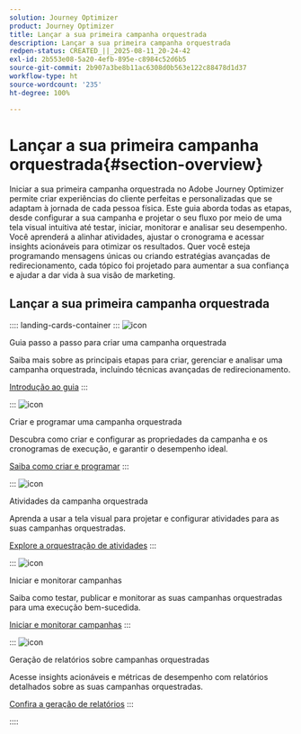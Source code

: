 ```yaml
---
solution: Journey Optimizer
product: Journey Optimizer
title: Lançar a sua primeira campanha orquestrada
description: Lançar a sua primeira campanha orquestrada
redpen-status: CREATED_||_2025-08-11_20-24-42
exl-id: 2b553e08-5a20-4efb-895e-c8984c52d6b5
source-git-commit: 2b907a3be8b11ac6308d0b563e122c88478d1d37
workflow-type: ht
source-wordcount: '235'
ht-degree: 100%

---
```


# Lançar a sua primeira campanha orquestrada{#section-overview}

Iniciar a sua primeira campanha orquestrada no Adobe Journey Optimizer permite criar experiências do cliente perfeitas e personalizadas que se adaptam à jornada de cada pessoa física. Este guia aborda todas as etapas, desde configurar a sua campanha e projetar o seu fluxo por meio de uma tela visual intuitiva até testar, iniciar, monitorar e analisar seu desempenho. Você aprenderá a alinhar atividades, ajustar o cronograma e acessar insights acionáveis para otimizar os resultados. Quer você esteja programando mensagens únicas ou criando estratégias avançadas de redirecionamento, cada tópico foi projetado para aumentar a sua confiança e ajudar a dar vida à sua visão de marketing.

## Lançar a sua primeira campanha orquestrada

:::: landing-cards-container
:::
![icon](https://cdn.experienceleague.adobe.com/icons/circle-play.svg)

Guia passo a passo para criar uma campanha orquestrada

Saiba mais sobre as principais etapas para criar, gerenciar e analisar uma campanha orquestrada, incluindo técnicas avançadas de redirecionamento.

[Introdução ao guia](../using/orchestrated/gs-campaign-creation.md)
:::

:::
![icon](https://cdn.experienceleague.adobe.com/icons/list-check.svg)

Criar e programar uma campanha orquestrada

Descubra como criar e configurar as propriedades da campanha e os cronogramas de execução, e garantir o desempenho ideal.

[Saiba como criar e programar](../using/orchestrated/create-orchestrated-campaign.md)
:::

:::
![icon](https://cdn.experienceleague.adobe.com/icons/code-branch.svg)

Atividades da campanha orquestrada

Aprenda a usar a tela visual para projetar e configurar atividades para as suas campanhas orquestradas.

[Explore a orquestração de atividades](../using/orchestrated/orchestrate-activities.md)
:::

:::
![icon](https://cdn.experienceleague.adobe.com/icons/gear.svg)

Iniciar e monitorar campanhas

Saiba como testar, publicar e monitorar as suas campanhas orquestradas para uma execução bem-sucedida.

[Iniciar e monitorar campanhas](../using/orchestrated/start-monitor-campaigns.md)
:::

:::
![icon](https://cdn.experienceleague.adobe.com/icons/chart-line.svg)

Geração de relatórios sobre campanhas orquestradas

Acesse insights acionáveis e métricas de desempenho com relatórios detalhados sobre as suas campanhas orquestradas.

[Confira a geração de relatórios](../using/orchestrated/reporting-campaigns.md)
:::

::::
